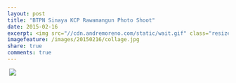 ```yaml
---
layout: post
title: "BTPN Sinaya KCP Rawamangun Photo Shoot"
date: 2015-02-16
excerpt: <img src="//cdn.andremoreno.com/static/wait.gif" class="resize js_show loading_image" data-href="/images/20150216/collage.jpg" alt="" />
imagefeature: /images/20150216/collage.jpg
share: true
comments: true
---
```


<a href="{{site.bigimageurl}}/images/20150216/collage.jpg" class="swipebox" title=""><img src="{{site.staticurl}}/static/wait.gif" class="resize js_show loading_image" data-href="/images/20150216/collage.jpg" alt="" /></a>
<noscript><img src="{{site.staticurl}}/s720/images/20150216/collage.jpg" /></noscript>

